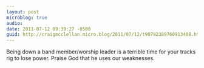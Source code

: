 ```yaml
---
layout: post
microblog: true
audio: 
date: 2011-07-12 09:39:27 -0500
guid: http://craigmcclellan.micro.blog/2011/07/12/t90792389760913408.html
---
```

Being down a band member/worship leader is a terrible time for your tracks rig to lose power. Praise God that he uses our weaknesses.
